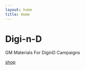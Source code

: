 ```yaml
---
layout: home
title: Home
---
```

# Digi-n-D
GM Materials For DiginD Campaigns


[shop](locations/aubreys-peculiarities-shoppe.md)
